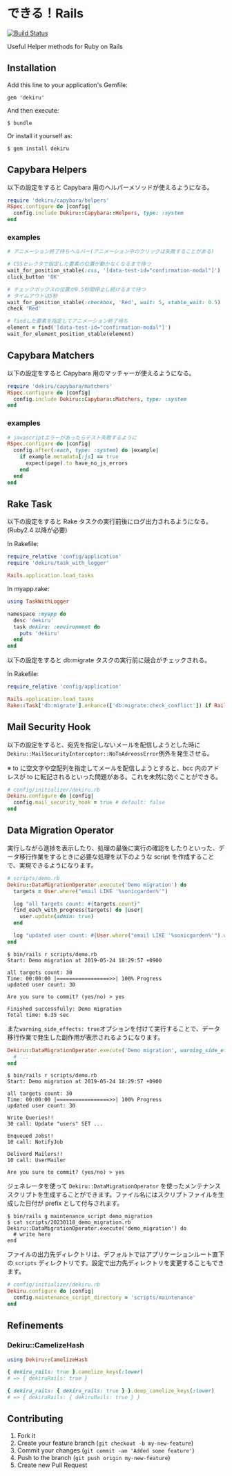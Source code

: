 # できる！Rails

[![Build Status](https://travis-ci.org/mataki/dekiru.svg?branch=master)](https://travis-ci.org/mataki/dekiru)

Useful Helper methods for Ruby on Rails

## Installation

Add this line to your application's Gemfile:

    gem 'dekiru'

And then execute:

    $ bundle

Or install it yourself as:

    $ gem install dekiru

## Capybara Helpers

以下の設定をすると Capybara 用のヘルパーメソッドが使えるようになる。

```ruby
require 'dekiru/capybara/helpers'
RSpec.configure do |config|
  config.include Dekiru::Capybara::Helpers, type: :system
end
```

### examples

```ruby
# アニメーション終了待ちヘルパー(アニメーション中のクリックは失敗することがある)

# CSSセレクタで指定した要素の位置が動かなくなるまで待つ
wait_for_position_stable(:css, '[data-test-id="confirmation-modal"]')
click_button 'OK'

# チェックボックスの位置が0.5秒間停止し続けるまで待つ
# タイムアウトは5秒
wait_for_position_stable(:checkbox, 'Red', wait: 5, stable_wait: 0.5)
check 'Red'

# findした要素を指定してアニメーション終了待ち
element = find('[data-test-id="confirmation-modal"]')
wait_for_element_position_stable(element)
```

## Capybara Matchers

以下の設定をすると Capybara 用のマッチャーが使えるようになる。

```ruby
require 'dekiru/capybara/matchers'
RSpec.configure do |config|
  config.include Dekiru::Capybara::Matchers, type: :system
end
```

### examples

```ruby
# javascriptエラーがあったらテスト失敗するように
RSpec.configure do |config|
  config.after(:each, type: :system) do |example|
    if example.metadata[:js] == true
      expect(page).to have_no_js_errors
    end
  end
end
```

## Rake Task

以下の設定をすると Rake タスクの実行前後にログ出力されるようになる。(Ruby2.4 以降が必要)

In Rakefile:

```ruby
require_relative 'config/application'
require 'dekiru/task_with_logger'

Rails.application.load_tasks
```

In myapp.rake:

```ruby
using TaskWithLogger

namespace :myapp do
  desc 'dekiru'
  task dekiru: :environment do
    puts 'dekiru'
  end
end
```

以下の設定をすると db:migrate タスクの実行前に競合がチェックされる。

In Rakefile:

```ruby
require_relative 'config/application'

Rails.application.load_tasks
Rake::Task['db:migrate'].enhance(['db:migrate:check_conflict']) if Rails.env.development?
```

## Mail Security Hook

以下の設定をすると、宛先を指定しないメールを配信しようとした時に`Dekiru::MailSecurityInterceptor::NoToAdreessError`例外を発生させる。

※ to に空文字や空配列を指定してメールを配信しようとすると、bcc 内のアドレスが to に転記されるといった問題がある。これを未然に防ぐことができる。

```ruby
# config/initializer/dekiru.rb
Dekiru.configure do |config|
  config.mail_security_hook = true # default: false
end
```

## Data Migration Operator

実行しながら進捗を表示したり、処理の最後に実行の確認をしたりといった、データ移行作業をするときに必要な処理を以下のような script を作成することで、実現できるようになります。

```ruby
# scripts/demo.rb
Dekiru::DataMigrationOperator.execute('Demo migration') do
  targets = User.where("email LIKE '%sonicgarden%'")

  log "all targets count: #{targets.count}"
  find_each_with_progress(targets) do |user|
    user.update(admin: true)
  end

  log "updated user count: #{User.where("email LIKE '%sonicgarden%'").where(admin: true).count}"
end
```

```
$ bin/rails r scripts/demo.rb
Start: Demo migration at 2019-05-24 18:29:57 +0900

all targets count: 30
Time: 00:00:00 |=================>>| 100% Progress
updated user count: 30

Are you sure to commit? (yes/no) > yes

Finished successfully: Demo migration
Total time: 6.35 sec
```

また`warning_side_effects: true`オプションを付けて実行することで、データ移行作業で発生した副作用が表示されるようになります。

```ruby
Dekiru::DataMigrationOperator.execute('Demo migration', warning_side_effects: true) do
  # ...
end
```

```
$ bin/rails r scripts/demo.rb
Start: Demo migration at 2019-05-24 18:29:57 +0900

all targets count: 30
Time: 00:00:00 |=================>>| 100% Progress
updated user count: 30

Write Queries!!
30 call: Update "users" SET ...

Enqueued Jobs!!
10 call: NotifyJob

Deliverd Mailers!!
10 call: UserMailer

Are you sure to commit? (yes/no) > yes
```

ジェネレータを使って `Dekiru::DataMigrationOperator` を使ったメンテナンススクリプトを生成することができます。ファイル名にはスクリプトファイルを生成した日付が prefix として付与されます。

```
$ bin/rails g maintenance_script demo_migration
$ cat scripts/20230118_demo_migration.rb
Dekiru::DataMigrationOperator.execute('demo_migration') do
  # write here
end
```

ファイルの出力先ディレクトリは、デフォルトではアプリケーションルート直下の `scripts` ディレクトリです。設定で出力先ディレクトリを変更することもできます。

```ruby
# config/initializer/dekiru.rb
Dekiru.configure do |config|
  config.maintenance_script_directory = 'scripts/maintenance'
end
```

## Refinements

### Dekiru::CamelizeHash

```ruby
using Dekiru::CamelizeHash

{ dekiru_rails: true }.camelize_keys(:lower)
# => { dekiruRails: true }

{ dekiru_rails: { dekiru_rails: true } }.deep_camelize_keys(:lower)
# => { dekiruRails: { dekiruRails: true } }
```

## Contributing

1.  Fork it
2.  Create your feature branch (`git checkout -b my-new-feature`)
3.  Commit your changes (`git commit -am 'Added some feature'`)
4.  Push to the branch (`git push origin my-new-feature`)
5.  Create new Pull Request
